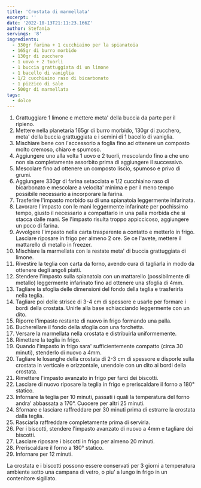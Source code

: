 ```yaml
---
title: 'Crostata di marmellata'
excerpt: ''
date: '2022-10-13T21:11:23.166Z'
author: Stefania
servings: '8'
ingredients:
  - 330gr farina + 1 cucchiaino per la spianatoia
  - 165gr di burro morbido
  - 130gr di zucchero
  - 1 uovo + 2 tuorli
  - 1 buccia grattuggiata di un limone
  - 1 bacello di vaniglia
  - 1/2 cucchiaino raso di bicarbonato
  - 1 pizzico di sale
  - 500gr di marmellata
tags:
  - dolce
---
```


1. Grattuggiare 1 limone e mettere meta' della buccia da parte per il ripieno.
2. Mettere nella planetaria 165gr di burro morbido, 130gr di zucchero, meta' della buccia grattuggiata e i semini di 1 bacello di vaniglia.
3. Mischiare bene con l'accessorio a foglia fino ad ottenere un composto molto cremoso, chiaro e spumoso.
4. Aggiungere uno alla volta 1 uovo e 2 tuorli, mescolando fino a che uno non sia completamente assorbito prima di aggiungere il successivo.
5. Mescolare fino ad ottenere un composto liscio, spumoso e privo di grumi.
6. Aggiungere 330gr di farina setacciata e 1/2 cucchiaino raso di bicarbonato e mescolare a velocita' minima e per il meno tempo possibile necessario a incorporare la farina.
7. Trasferire l'impasto morbido su di una spianatoia leggermente infarinata.
8. Lavorare l'impasto con le mani leggermente infarinate per pochissimo tempo, giusto il necessario a compattarlo in una palla morbida che si stacca dalle mani. Se l'impasto risulta troppo appiccicoso, aggiungere un poco di farina.
9. Avvolgere l'impasto nella carta trasparente a contatto e metterlo in frigo. Lasciare riposare in frigo per almeno 2 ore. Se ce l'avete, mettere il mattarello di metallo in freezer.
10. Mischiare la marmellata con la restate meta' di buccia grattuggiata di limone.
11. Rivestire la teglia con carta da forno, avendo cura di tagliarla in modo da ottenere degli angoli piatti.
12. Stendere l'impasto sulla spianatoia con un mattarello (possibilmente di metallo) leggermente infarinato fino ad ottenere una sfoglia di 4mm.
13. Tagliare la sfoglia delle dimensioni del fondo della teglia e trasferirla nella teglia.
14. Tagliare poi delle strisce di 3-4 cm di spessore e usarle per formare i bordi della crostata. Unirle alla base schiacciando leggermente con un dito.
15. Riporre l'impasto restante di nuovo in frigo formando una palla.
16. Bucherellare il fondo della sfoglia con una forchetta.
17. Versare la marmellata nella crostata e distribuirla uniformemente.
18. Rimettere la teglia in frigo.
19. Quando l'impasto in frigo sara' sufficientemente compatto (circa 30 minuti), stenderlo di nuovo a 4mm.
20. Tagliare le losanghe della crostata di 2-3 cm di spessore e disporle sulla crostata in verticale e orizzontale, unendole con un dito ai bordi della crostata.
21. Rimettere l'impasto avanzato in frigo per farci dei biscotti.
22. Lasciare di nuovo riposare la teglia in frigo e preriscaldare il forno a 180° statico.
23. Infornare la teglia per 10 minuti, passati i quali la temperatura del forno andra' abbassata a 170°. Cuocere per altri 25 minuti.
24. Sfornare e lasciare raffreddare per 30 minuti prima di estrarre la crostata dalla teglia.
25. Rasciarla raffreddare completamente prima di servirla.
26. Per i biscotti, stendere l'impasto avanzato di nuovo a 4mm e tagliare dei biscotti.
27. Lasciare riposare i biscotti in frigo per almeno 20 minuti.
28. Preriscaldare il forno a 180° statico.
29. Infornare per 12 minuti.

La crostata e i biscotti possono essere conservati per 3 giorni a temperatura ambiente sotto una campana di vetro, o piu' a lungo in frigo in un contenitore sigillato.
